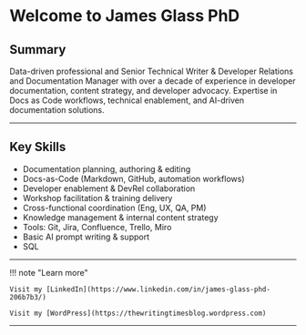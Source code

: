 # Welcome to James Glass PhD

## Summary
Data-driven professional and Senior Technical Writer & Developer Relations and Documentation Manager with over a decade of experience in developer documentation, content strategy, and developer advocacy. Expertise in Docs as Code workflows, technical enablement, and AI-driven documentation solutions.

---

## Key Skills
- Documentation planning, authoring & editing
- Docs-as-Code (Markdown, GitHub, automation workflows)
- Developer enablement & DevRel collaboration
- Workshop facilitation & training delivery
- Cross-functional coordination (Eng, UX, QA, PM)
- Knowledge management & internal content strategy
- Tools: Git, Jira, Confluence, Trello, Miro
- Basic AI prompt writing & support 
- SQL


---

!!! note "Learn more"

    Visit my [LinkedIn](https://www.linkedin.com/in/james-glass-phd-206b7b3/)
    
    Visit my [WordPress](https://thewritingtimesblog.wordpress.com)
---





